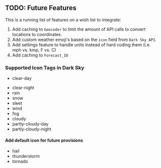 
## TODO: Future Features   
This is a running list of features on a wish list to integrate:   
1. Add caching to `Geocoder` to limit the amount of API calls to convert locations to coordinates.
2. Add custom weather emoji's based on the `icon` field from `Dark Sky API`.
3. Add settings feature to handle units instead of hard coding them (i.e. mph vs. kmp, F vs. C)
4. Add caching to `Forecast_IO`

### Supported Icon Tags in Dark Sky 

* clear-day
- clear-night
- rain 
- snow 
- sleet
- wind 
- fog 
- cloudy 
- partly-cloudy-day
- partly-cloudy-night

#### Add default icon for future provisions
- hail
- thunderstorm
- tornado
